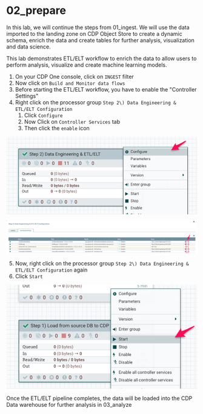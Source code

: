 # 02_prepare

In this lab, we will continue the steps from 01\_ingest. We will use the data imported to the landing zone on CDP Object Store to create a dynamic schema, enrich the data and create tables for further analysis, visualization and data science.

This lab demonstrates ETL/ELT workflow to enrich the data to allow users to perform analysis, visualize and create machine learning models.

1. On your CDP One console, click on ```INGEST``` filter
2. Now click on ```Build and Monitor data flows```
3. Before starting the ETL/ELT workflow, you have to enable the "Controller Settings"
4. Right click on the processor group ```Step 2\) Data Engineering & ETL/ELT Configuration```
    1. Click ```Configure```
    2. Now Click on ```Controller Services``` tab
    3. Then click the ```enable``` icon

![Screen_Shot_2022-09-19_at_9-29-26_PM.png](image/Screen_Shot_2022-09-19_at_9-29-26_PM.png)

![Screen_Shot_2022-09-19_at_9-28-15_PM.png](image/Screen_Shot_2022-09-19_at_9-28-15_PM.png)

5. Now, right click on the processor group ```Step 2\) Data Engineering & ETL/ELT Configuration``` again
6. Click ```Start```

![Screen_Shot_2022-09-19_at_9-23-27_PM.png](image/Screen_Shot_2022-09-19_at_9-23-27_PM.png)

Once the ETL/ELT pipeline completes, the data will be loaded into the CDP Data warehouse for further analysis in 03\_analyze
